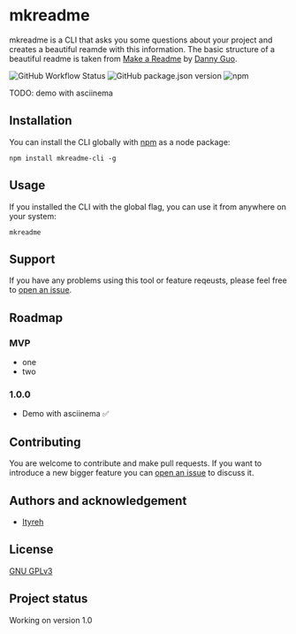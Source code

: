 # mkreadme

mkreadme is a CLI that asks you some questions about your project and creates a beautiful reamde with this information. The basic structure of a beautiful readme is taken from [Make a Readme](https://www.makeareadme.com/) by [Danny Guo](https://www.dannyguo.com/).

![GitHub Workflow Status](https://img.shields.io/github/workflow/status/ityreh/mkreadme/workflow-placeholder)
![GitHub package.json version](https://img.shields.io/github/package-json/v/ityreh/mkreadme)
![npm](https://img.shields.io/npm/v/mkreadme-cli)

TODO: demo with asciinema

## Installation

You can install the CLI globally with [npm](https://www.npmjs.com/) as a node package:

    npm install mkreadme-cli -g

## Usage

If you installed the CLI with the global flag, you can use it from anywhere on your system:

    mkreadme

## Support

If you have any problems using this tool or feature reqeusts, please feel free to [open an issue](https://github.com/ityreh/mkreadme/issues/new).

## Roadmap

### MVP

- one
- two

### 1.0.0

- Demo with asciinema :white_check_mark:

## Contributing

You are welcome to contribute and make pull requests. If you want to introduce a new bigger feature you can [open an issue](https://github.com/ityreh/mkreadme/issues/new) to discuss it.

## Authors and acknowledgement

- [Ityreh](https://github.com/ityreh)

## License

[GNU GPLv3](./LICENSE)

## Project status

Working on version 1.0
